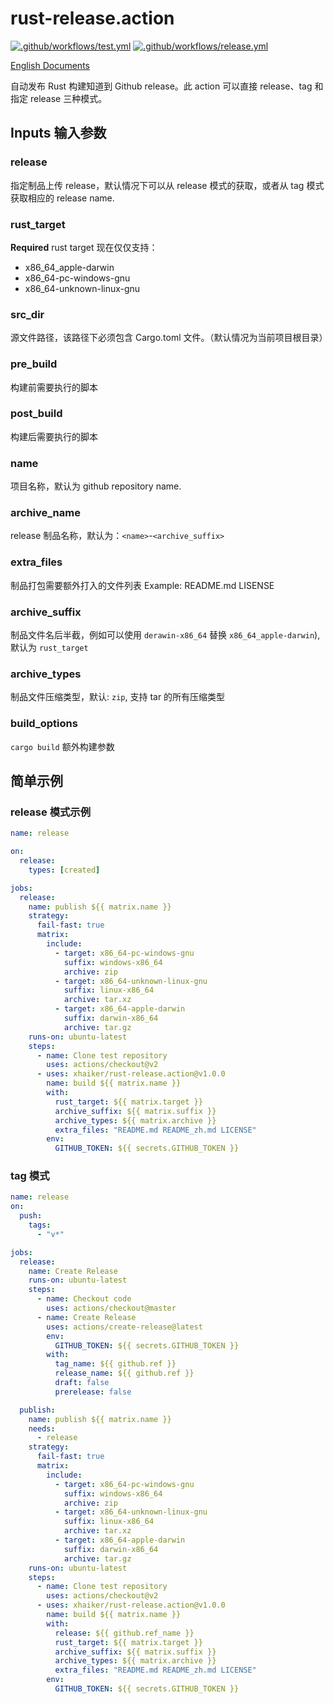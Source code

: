 # rust-release.action

[![.github/workflows/test.yml](https://github.com/ihaiker/rust-release.action/actions/workflows/test.yaml/badge.svg)](https://github.com/ihaiker/rust-release.action/actions/workflows/test.yaml)
[![.github/workflows/release.yml](https://github.com/ihaiker/rust-release.action/actions/workflows/release.yaml/badge.svg)](https://github.com/ihaiker/rust-release.action/actions/workflows/release.yaml)

[English Documents](./README.md)

自动发布 Rust 构建知道到 Github release。此 action 可以直接 release、tag 和指定 release 三种模式。

## Inputs 输入参数

### release

指定制品上传 release，默认情况下可以从 release 模式的获取，或者从 tag 模式获取相应的 release name.

### rust_target

**Required** rust target
现在仅仅支持：

- x86_64_apple-darwin
- x86_64-pc-windows-gnu
- x86_64-unknown-linux-gnu

### src_dir

源文件路径，该路径下必须包含 Cargo.toml 文件。（默认情况为当前项目根目录）

### pre_build

构建前需要执行的脚本

### post_build

构建后需要执行的脚本

### name

项目名称，默认为 github repository name.

### archive_name

release 制品名称，默认为：`<name>`-`<archive_suffix>`

### extra_files

制品打包需要额外打入的文件列表
Example: README.md LISENSE

### archive_suffix

制品文件名后半截，例如可以使用 `derawin-x86_64` 替换 `x86_64_apple-darwin`),默认为 `rust_target`

### archive_types

制品文件压缩类型，默认: `zip`, 支持 tar 的所有压缩类型

### build_options

`cargo build` 额外构建参数

## 简单示例

### **release** 模式示例

```yaml
name: release

on:
  release:
    types: [created]

jobs:
  release:
    name: publish ${{ matrix.name }}
    strategy:
      fail-fast: true
      matrix:
        include:
          - target: x86_64-pc-windows-gnu
            suffix: windows-x86_64
            archive: zip
          - target: x86_64-unknown-linux-gnu
            suffix: linux-x86_64
            archive: tar.xz
          - target: x86_64-apple-darwin
            suffix: darwin-x86_64
            archive: tar.gz
    runs-on: ubuntu-latest
    steps:
      - name: Clone test repository
        uses: actions/checkout@v2
      - uses: xhaiker/rust-release.action@v1.0.0
        name: build ${{ matrix.name }}
        with:
          rust_target: ${{ matrix.target }}
          archive_suffix: ${{ matrix.suffix }}
          archive_types: ${{ matrix.archive }}
          extra_files: "README.md README_zh.md LICENSE"
        env:
          GITHUB_TOKEN: ${{ secrets.GITHUB_TOKEN }}
```

### **tag** 模式

```yaml
name: release
on:
  push:
    tags:
      - "v*"

jobs:
  release:
    name: Create Release
    runs-on: ubuntu-latest
    steps:
      - name: Checkout code
        uses: actions/checkout@master
      - name: Create Release
        uses: actions/create-release@latest
        env:
          GITHUB_TOKEN: ${{ secrets.GITHUB_TOKEN }}
        with:
          tag_name: ${{ github.ref }}
          release_name: ${{ github.ref }}
          draft: false
          prerelease: false

  publish:
    name: publish ${{ matrix.name }}
    needs:
      - release
    strategy:
      fail-fast: true
      matrix:
        include:
          - target: x86_64-pc-windows-gnu
            suffix: windows-x86_64
            archive: zip
          - target: x86_64-unknown-linux-gnu
            suffix: linux-x86_64
            archive: tar.xz
          - target: x86_64-apple-darwin
            suffix: darwin-x86_64
            archive: tar.gz
    runs-on: ubuntu-latest
    steps:
      - name: Clone test repository
        uses: actions/checkout@v2
      - uses: xhaiker/rust-release.action@v1.0.0
        name: build ${{ matrix.name }}
        with:
          release: ${{ github.ref_name }}
          rust_target: ${{ matrix.target }}
          archive_suffix: ${{ matrix.suffix }}
          archive_types: ${{ matrix.archive }}
          extra_files: "README.md README_zh.md LICENSE"
        env:
          GITHUB_TOKEN: ${{ secrets.GITHUB_TOKEN }}
```
